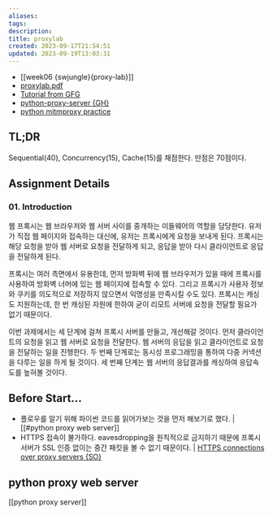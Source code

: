 ```yaml
---
aliases: 
tags: 
description:
title: proxylab
created: 2023-09-17T21:54:51
updated: 2023-09-19T13:03:31
---
```

- [[week06 {swjungle}{proxy-lab}]]
- [proxylab.pdf](http://csapp.cs.cmu.edu/3e/proxylab.pdf)
- [Tutorial from GFG](https://www.geeksforgeeks.org/creating-a-proxy-webserver-in-python-set-1/)
- [python-proxy-server {GH}](https://github.com/anapeksha/python-proxy-server/blob/main/src/server.py)
- [python mitmproxy practice](https://thepythoncode.com/article/writing-http-proxy-in-python-with-mitmproxy)

## TL;DR

Sequential(40), Concurrency(15), Cache(15)를 채점한다. 만점은 70점이다.

## Assignment Details

### 01. Introduction

웹 프록시는 웹 브라우저와 웹 서버 사이를 중개하는 미들웨어의 역할을 담당한다. 유저가 직접 웹 페이지와 접속하는 대신에, 유저는 프록시에게 요청을 보내게 된다. 프록시는 해당 요청을 받아 웹 서버로 요청을 전달하게 되고, 응답을 받아 다시 클라이언트로 응답을 전달하게 된다.

프록시는 여러 측면에서 유용한데, 먼저 방화벽 뒤에 웹 브라우저가 있을 때에 프록시를 사용하여 방화벽 너머에 있는 웹 페이지에 접속할 수 있다. 그리고 프록시가 사용자 정보와 쿠키를 의도적으로 저장하지 않으면서 익명성을 만족시킬 수도 있다. 프록시는 캐싱도 지원하는데, 한 번 캐싱된 자원에 한하여 굳이 리모트 서버에 요청을 전달할 필요가 없기 때문이다.

이번 과제에서는 세 단계에 걸쳐 프록시 서버를 만들고, 개선해갈 것이다. 먼저 클라이언트의 요청을 읽고 웹 서버로 요청을 전달한다. 웹 서버의 응답을 읽고 클라이언트로 요청을 전달하는 일을 진행한다. 두 번째 단계로는 동시성 프로그래밍을 통하여 다중 커넥션을 다루는 일을 하게 될 것이다. 세 번째 단계는 웹 서버의 응답결과를 캐싱하여 응답속도를 높혀볼 것이다.

## Before Start...

- 플로우를 알기 위해 파이썬 코드를 읽어가보는 것을 먼저 해보기로 했다. | [[#python proxy web server]]
- HTTPS 접속이 불가하다. eavesdropping을 원칙적으로 금지하기 때문에 프록시 서버가 SSL 인증 없이는 중간 패킷을 볼 수 없기 때문이다. | [HTTPS connections over proxy servers {SO}](https://stackoverflow.com/questions/516323/https-connections-over-proxy-servers)

## python proxy web server

[[python proxy server]]
